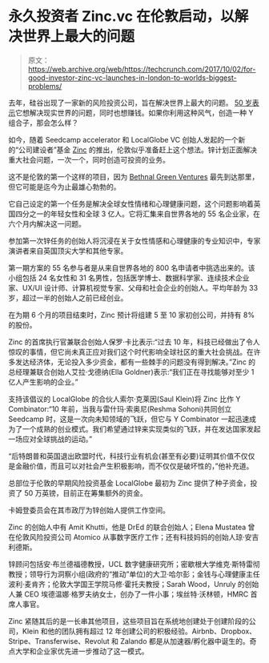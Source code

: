 # 永久投资者 Zinc.vc 在伦敦启动，以解决世界上最大的问题 

> 原文：<https://web.archive.org/web/https://techcrunch.com/2017/10/02/for-good-investor-zinc-vc-launches-in-london-to-worlds-biggest-problems/>

去年，硅谷出现了一家新的风险投资公司，旨在解决世界上最大的问题。 [50 岁表示](https://web.archive.org/web/20221210021344/https://beta.techcrunch.com/2016/10/03/50-years-the-new-silicon-valley-vc-that-wants-to-save-the-world-and-make-money/)它想解决现实世界的问题，同时也想赚钱。如果你利用这种风气，创造一种 Y 组合子，那会怎么样？

如今，随着 Seedcamp accelerator 和 LocalGlobe VC 创始人发起的一个新的“公司建设者”基金 [Zinc](https://web.archive.org/web/20221210021344/http://zinc.vc/) 的推出，伦敦似乎准备赶上这个想法。锌计划正面解决重大社会问题，一次一个，同时创造可投资的业务。

这不是伦敦的第一个这样的项目，因为 [Bethnal Green Ventures](https://web.archive.org/web/20221210021344/https://bethnalgreenventures.com/) 最先到达那里，但它可能是迄今为止最雄心勃勃的。

它自己设定的第一个任务是解决全球女性情绪和心理健康问题，这个问题影响着英国四分之一的年轻女性和全球 3 亿人。它将汇集来自世界各地的 55 名企业家，在六个月内解决这一问题。

参加第一次锌任务的创始人将沉浸在关于女性情感和心理健康的专业知识中，专家演讲者来自英国顶尖大学和其他专家。

第一期方案的 55 名参与者是从来自世界各地的 800 名申请者中挑选出来的。该小组包括 24 名女性和 31 名男性，包括医学博士、数据科学家、连续技术企业家、UX/UI 设计师、计算机视觉专家、父母和社会企业的创始人。平均年龄为 33 岁，超过一半的创始人之前已经创业。

在为期 6 个月的项目结束时，Zinc 预计将组建 5 至 10 家初创公司，并持有 8%的股份。

Zinc 的首席执行官兼联合创始人保罗·卡比表示:“过去 10 年，科技已经做出了令人惊叹的事情，但它尚未真正应对我们这个时代影响全球社区的重大社会挑战。在许多发达经济体，无论投入多少资金，都有一些棘手的问题没有得到解决。”Zinc 的总经理兼联合创始人艾拉·戈德纳(Ella Goldner)表示:“我们正在寻找能够对至少 1 亿人产生影响的企业。”

支持该倡议的 LocalGlobe 的合伙人索尔·克莱因(Saul Klein)将 Zinc 比作 Y Combinator:“10 年前，当我与雷什玛·索奥尼(Reshma Sohoni)共同创立 Seedcamp 时，这是一次向未知领域的飞跃，但它与 Y Combinator 一起迅速成为了一个成熟的创业模式。我们希望通过锌来实现类似的飞跃，并在发达国家发起一场应对全球挑战的运动。”

“后特朗普和英国退出欧盟时代，科技行业有机会(甚至有必要)证明其价值不仅仅是金融价值，而且可以对社会产生积极影响，而不仅仅是破坏性的，”他补充道。

总部位于伦敦的早期风险投资基金 LocalGlobe 最初为 Zinc 提供了种子资金，投资了 50 万英镑，目前正在筹集额外的资金。

卡姆登委员会在其市政厅为锌创始人提供工作空间。

Zinc 的创始人中有 Amit Khutti，他是 DrEd 的联合创始人；Elena Mustatea 曾在伦敦风险投资公司 Atomico 从事数字医疗工作；还有科技妈妈的创始人琼·安吉利德斯。

锌顾问包括安·布兰德福德教授，UCL 数字健康研究所；密歇根大学维克·斯特雷彻教授；领导行为洞察小组(政府的“推动”单位)的大卫·哈尔彭；金钱与心理健康主任波利·麦肯齐；伦敦大学国王学院马修·霍托夫教授；Sarah Wood，Unruly 的创始人兼 CEO 埃德温娜·格罗夫纳女士，创办了一件小事；埃丝特·沃林顿，HMRC 首席人事官。

Zinc 紧随其后的是一长串其他项目，这些项目旨在系统地创建处于创建阶段的公司，Klein 和他的团队拥有超过 12 年创建公司的积极经验。Airbnb、Dropbox、Stripe、Transferwise、Revolut 和 Zalando 都是从加速器/孵化器中诞生的。奇点大学和企业家优先进一步推动了这一模式。